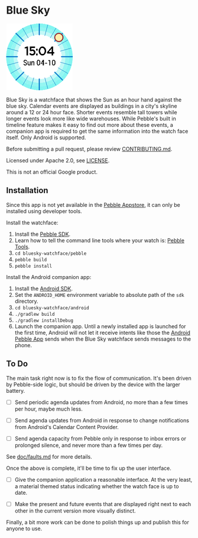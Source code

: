 # Blue Sky

![Screenshot](screenshot.png)

Blue Sky is a watchface that shows the Sun as an hour hand against the blue
sky.  Calendar events are displayed as buildings in a city's skyline around a
12 or 24 hour face.  Shorter events resemble tall towers while longer events
look more like wide warehouses.  While Pebble's built in timeline feature makes
it easy to find out more about these events, a companion app is required to get
the same information into the watch face itself.  Only Android is supported.

Before submitting a pull request, please review
[CONTRIBUTING.md](CONTRIBUTING.md).

Licensed under Apache 2.0, see [LICENSE](LICENSE).

This is not an official Google product.

## Installation

Since this app is not yet available in the [Pebble Appstore][], it can only be
installed using developer tools.

Install the watchface:

1. Install the [Pebble SDK][].
2. Learn how to tell the command line tools where your watch is: [Pebble
   Tools][].
3. `cd bluesky-watchface/pebble`
4. `pebble build`
5. `pebble install`

[Pebble Appstore]: https://apps.getpebble.com
[Pebble SDK]: https://developer.getpebble.com/sdk
[Pebble Tools]: https://developer.pebble.com/guides/tools-and-resources/pebble-tool/

Install the Android companion app:

1. Install the [Android SDK][].
2. Set the `ANDROID_HOME` environment variable to absolute path of the `sdk`
   directory.
2. `cd bluesky-watchface/android`
3. `./gradlew build`
4. `./gradlew installDebug`
5. Launch the companion app.  Until a newly installed app is launched for the
   first time, Android will not let it receive intents like those the [Android
   Pebble App][] sends when the Blue Sky watchface sends messages to the phone.

[Android SDK]: https://developer.android.com/studio/releases/sdk-tools.html
[Android Pebble App]: https://play.google.com/store/apps/details?id=com.getpebble.android.basalt

## To Do

The main task right now is to fix the flow of communication.  It's been driven
by Pebble-side logic, but should be driven by the device with the larger
battery.

- [ ] Send periodic agenda updates from Android, no more than a few times per
  hour, maybe much less.

- [ ] Send agenda updates from Android in response to change notifications from
  Android's Calendar Content Provider.

- [ ] Send agenda capacity from Pebble only in response to inbox errors or
  prolonged silence, and never more than a few times per day.

See [doc/faults.md](doc/faults.md) for more details.

Once the above is complete, it'll be time to fix up the user interface.

- [ ] Give the companion application a reasonable interface.  At the very
  least, a material themed status indicating whether the watch face is up to
  date.

- [ ] Make the present and future events that are displayed right next to each
  other in the current version more visually distinct.

Finally, a bit more work can be done to polish things up and publish this for
anyone to use.
